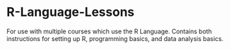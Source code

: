 # R-Language-Lessons
For use with multiple courses which use the R Language. Contains both instructions for setting up R, programming basics, and data analysis basics.
